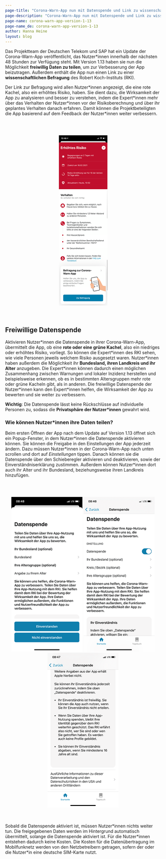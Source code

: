 ```yaml
---
page-title: "Corona-Warn-App nun mit Datenspende und Link zu wissenschaftlicher Befragung"
page-description: "Corona-Warn-App nun mit Datenspende und Link zu wissenschaftlicher Befragung"
page-name: corona-warn-app-version-1-13
page-name_de: corona-warn-app-version-1-13
author: Hanna Heine
layout: blog
---
```

 
Das Projektteam der Deutschen Telekom und SAP hat ein Update der Corona-Warn-App veröffentlicht, das Nutzer*innen innerhalb der nächsten 48 Stunden zur Verfügung steht. Mit Version 1.13 haben sie nun die Möglichkeit **freiwillig Daten zu teilen**, um zur Verbesserung der App beizutragen. Außerdem enthält die App nun einen Link zu einer **wissenschaftlichen Befragung** des Robert Koch-Instituts (RKI).

<!-- overview -->

Der Link zur Befragung wird allen Nutzer\*innen angezeigt, die eine rote Kachel, also ein erhöhtes Risiko, haben. Sie dient dazu, die Wirksamkeit der App zu analysieren und besser zu verstehen, indem die Expert\*innen mehr über das Verhalten der Nutzer\*innen vor der Risikoberechnung und über ihr geplantes Verhalten danach erfahren. Damit können die Projektbeteiligten die App basierend auf dem Feedback der Nutzer\*innen weiter verbessern. 

<br></br>
<center> <img src="./rki-survey.png" title="Link zur RKI-Befragung" style="align: center"></center>
<br></br>


## Freiwillige Datenspende

Aktivieren Nutzer\*innen die Datenspende in ihrer Corona-Warn-App, übermittelt die App, ob eine **rote oder eine grüne Kachel**, also ein niedriges oder erhöhtes Risiko, vorliegt. So können die Expert\*innen des RKI sehen, wie viele Personen jeweils welchem Risiko ausgesetzt waren. Nutzer\*innen haben außerdem die Möglichkeit ihr **Bundesland, ihren Landkreis und ihr Alter** anzugeben. Die Expert\*innen können dadurch einen möglichen Zusammenhang zwischen Warnungen und lokaler Inzidenz herstellen und beispielsweise erkennen, ob es in bestimmten Altersgruppen mehr rote oder grüne Kacheln gibt, als in anderen. Die freiwillige Datenspende der Nutzer\*innen kann den Expert\*innen helfen, die Wirksamkeit der App zu bewerten und sie weiter zu verbessern. 

**Wichtig**: Die Datenspende lässt keine Rückschlüsse auf individuelle Personen zu, sodass die **Privatsphäre der Nutzer\*innen** gewahrt wird. 

### Wie können Nutzer\*innen ihre Daten teilen?

Beim ersten Öffnen der App nach dem Update auf Version 1.13 öffnet sich ein Popup-Fenster, in dem Nutzer\*innen die Datenspende aktivieren können. Sie können die Freigabe in den Einstellungen der App jederzeit ändern. Dazu müssen Nutzer\*innen in der Corona-Warn-App nach unten scrollen und dort auf *Einstellungen* tippen. Danach können sie die Datenspende über den Schieberegler aktivieren und deaktivieren, sowie der Einverständniserklärung zustimmen. Außerdem können Nutzer\*innen dort auch ihr Alter und ihr Bundesland, beziehungsweise ihren Landkreis hinzufügen. 

<br></br>

<center> <img src="./DatenOnboarding_DE.png" title="Datenspende Pop-Up Fenster" style="align: center"> <img src="./DatenSettings_DE_1.png" title="Datenspende Einstellungen" style="align: center"> <img src="./DataSettings_DE_2.png" title="Einverständniserklärung" style="align: center"> </center>
<br></br>


Sobald die Datenspende aktiviert ist, müssen Nutzer\*innen nichts weiter tun. Die freigegebenen Daten werden im Hintergrund automatisch übermittelt, solange die Datenspende aktiviert ist.  Für die Nutzer\*innen entstehen dadurch keine Kosten. Die Kosten für die Datenübertragung im Mobilfunknetz werden von den Netzbetreibern getragen, sofern der oder die Nutzer\*in eine deutsche SIM-Karte nutzt.